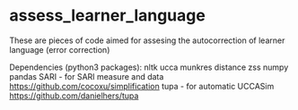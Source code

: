# assess_learner_language
These are pieces of code aimed for assesing the autocorrection of learner language (error correction)

Dependencies (python3 packages):
nltk
ucca
munkres
distance
zss
numpy
pandas
SARI - for SARI measure and data https://github.com/cocoxu/simplification
tupa - for automatic UCCASim https://github.com/danielhers/tupa